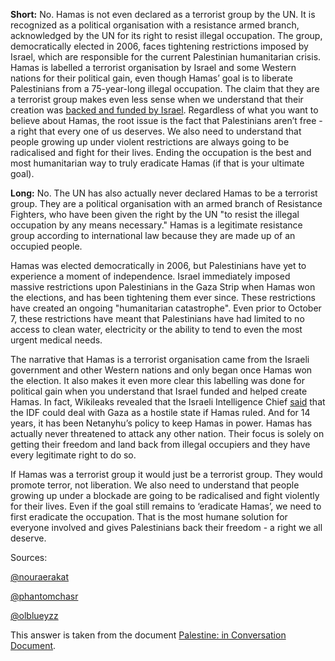 **Short:** No. Hamas is not even declared as a terrorist group by the UN. It is recognized as a political organisation with a resistance armed branch, acknowledged by the UN for its right to resist illegal occupation. The group, democratically elected in 2006, faces tightening restrictions imposed by Israel, which are responsible for the current Palestinian humanitarian crisis. Hamas is labelled a terrorist organisation by Israel and some Western nations for their political gain, even though Hamas’ goal is to liberate Palestinians from a 75-year-long illegal occupation. The claim that they are a terrorist group makes even less sense when we understand that their creation was [backed and funded by Israel](https://www.instagram.com/p/CzCta6sIABF). Regardless of what you want to believe about Hamas, the root issue is the fact that Palestinians aren’t free - a right that every one of us deserves. We also need to understand that people growing up under violent restrictions are always going to be radicalised and fight for their lives. Ending the occupation is the best and most humanitarian way to truly eradicate Hamas (if that is your ultimate goal).

**Long:** No. The UN has also actually never declared Hamas to be a terrorist group. They are a political organisation with an armed branch of Resistance Fighters, who have been given the right by the UN "to resist the illegal occupation by any means necessary." Hamas is a legitimate resistance group according to international law because they are made up of an occupied people.

Hamas was elected democratically in 2006, but Palestinians have yet to experience a moment of independence. Israel immediately imposed massive restrictions upon Palestinians in the Gaza Strip when Hamas won the elections, and has been tightening them ever since. These restrictions have created an ongoing  "humanitarian catastrophe". Even prior to October 7, these restrictions have meant that Palestinians have had limited to no access to clean water, electricity or the ability to tend to even the most urgent medical needs.

The narrative that Hamas is a terrorist organisation came from the Israeli government and other Western nations and only began once Hamas won the election. It also makes it even more clear this labelling was done for political gain when you understand that Israel funded and helped create Hamas. In fact, Wikileaks revealed that the Israeli Intelligence Chief [said](https://www.jpost.com/defense/yadlin-israel-would-be-happy-if-hamas-takes-over-gaza) that the IDF could deal with Gaza as a hostile state if Hamas ruled. And for 14 years, it has been Netanyhu’s policy to keep Hamas in power. Hamas has actually never threatened to attack any other nation. Their focus is solely on getting their freedom and land back from illegal occupiers and they have every legitimate right to do so.

If Hamas was a terrorist group it would just be a terrorist group. They would promote terror, not liberation. We also need to understand that people growing up under a blockade are going to be radicalised and fight violently for their lives. Even if the goal still remains to ‘eradicate Hamas’, we need to first eradicate the occupation. That is the most humane solution for everyone involved and gives Palestinians back their freedom - a right we all deserve. 

Sources:

[@nouraerakat](https://www.instagram.com/nouraerakat/)

[@phantomchasr](https://twitter.com/phantomchasr)

[@olblueyzz](http://instagram.com/olblueyzz)

This answer is taken from the document [Palestine: in Conversation Document](https://docs.google.com/document/d/1OVKqgxQDOfFjy5h6KXgbKkHTFRPvRT79LFOcAao-imA/edit?pli=1&fbclid=IwAR31dX1VTjTiQRPBgdu-jeocUOhqXZcPCnsWFthV4VFLhjCya9_A22ZpQEs).
